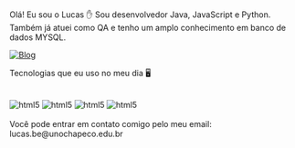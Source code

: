 Olá! Eu sou o Lucas ✋
Sou desenvolvedor Java, JavaScript e Python. Também já atuei como QA e tenho um amplo conhecimento em banco de dados MYSQL.

[![Blog](https://img.shields.io/badge/LinkedIn-0077B5?style=for-the-badge&logo=linkedin&logoColor=white)](https://www.linkedin.com/in/lucas-bê-5415a1238/)

Tecnologias que eu uso no meu dia 🖥️
<div style= "display: inline_block"><br/>
     <img align="center" alt="html5" src="https://img.shields.io/badge/HTML-239120?style=for-the-badge&logo=html5&logoColor=white" />
     <img align="center" alt="html5" src="https://img.shields.io/badge/JavaScript-323330?style=for-the-badge&logo=javascript&logoColor=F7DF1E" />
     <img align="center" alt="html5" src="https://img.shields.io/badge/CSS-239120?&style=for-the-badge&logo=css3&logoColor=white" />
     <img align="center" alt="html5" src="https://img.shields.io/badge/Java-4F4F4F?&style=for-the-badge&logo=java&logoColor=white" />
<div><br/>
Você pode entrar em contato comigo pelo meu email: lucas.be@unochapeco.edu.br
